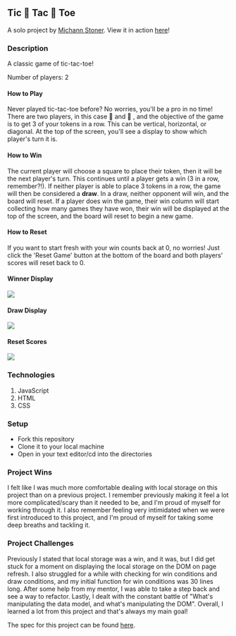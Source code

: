 ## Tic 🌸 Tac 🌼 Toe

A solo project by [Michann Stoner](https://github.com/michannstoner).
View it in action [here](https://michannstoner.github.io/tic-tac-toe/)!

### Description 
A classic game of tic-tac-toe!

Number of players: 2

#### How to Play
Never played tic-tac-toe before? No worries, you'll be a pro in no time! There are two players, in this case 🌸 and 🌼 , and the objective of the game is to get 3 of your tokens in a row. This can be vertical, horizontal, or diagonal. At the top of the screen, you'll see a display to show which player's turn it is.
#### How to Win
The current player will choose a square to place their token, then it will be the next player's turn. This continues until a player gets a win (3 in a row, remember?!). If neither player is able to place 3 tokens in a row, the game will then be considered a **draw**. In a draw, neither opponent will win, and the board will reset. If a player does win the game, their win column will start collecting how many games they have won, their win will be displayed at the top of the screen, and the board will reset to begin a new game. 
#### How to Reset 
If you want to start fresh with your win counts back at 0, no worries! Just click the 'Reset Game' button at the bottom of the board and both players' scores will reset back to 0. 

#### Winner Display
![](https://media.giphy.com/media/s7nbxn8etynQPnDBzT/giphy.gif)

#### Draw Display
![](https://media.giphy.com/media/DuI2ucB7Rlp9KtX4YP/giphy.gif)

#### Reset Scores
![](https://media.giphy.com/media/UZ18BW928znccPDgsZ/giphy.gif)

### Technologies

1. JavaScript
2. HTML
3. CSS

### Setup
- Fork this repository 
- Clone it to your local machine 
- Open in your text editor/cd into the directories 

### Project Wins 
I felt like I was much more comfortable dealing with local storage on this project than on a previous project. I remember previously making it feel a lot more complicated/scary than it needed to be, and I'm proud of myself for working through it. I also remember feeling very intimidated when we were first introduced to this project, and I'm proud of myself for taking some deep breaths and tackling it. 

### Project Challenges 
Previously I stated that local storage was a win, and it was, but I did get stuck for a moment on displaying the local storage on the DOM on page refresh. I also struggled for a while with checking for win conditions and draw conditions, and my initial function for win conditions was 30 lines long. After some help from my mentor, I was able to take a step back and see a way to refactor. Lastly, I dealt with the constant battle of "What's manipulating the data model, and what's manipulating the DOM". Overall, I learned a lot from this project and that's always my main goal! 


The spec for this project can be found [here](https://frontend.turing.io/projects/module-1/tic-tac-toe-solo.html).

